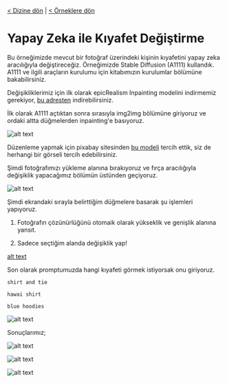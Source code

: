 <a href="/">< Dizine dön</a> | <a href="/ornekler">< Örneklere dön</a>

# Yapay Zeka ile Kıyafet Değiştirme

Bu örneğimizde mevcut bir fotoğraf üzerindeki kişinin kıyafetini yapay zeka aracılığıyla değiştireceğiz. 
Örneğimizde Stable Diffusion (A1111) kullandık. A1111 ve ilgili araçların kurulumu için kitabımızın kurulumlar bölümüne bakabilirsiniz.

Değişikliklerimiz için ilk olarak epicRealism Inpainting modelini indirmemiz gerekiyor, [bu adresten](https://civitai.com/models/25694?modelVersionId=134361) indirebilirsiniz.

İlk olarak A1111 açtıktan sonra sırasıyla img2img bölümüne giriyoruz ve ordaki altta düğmelerden inpainting'e basıyoruz.

![alt text](../gorseller/kiyafet-1.png)

Düzenleme yapmak için pixabay sitesinden [bu modeli](https://pixabay.com/photos/title-photo-logo-shirt-man-1587325/) tercih ettik, siz de herhangi bir görseli tercih edebilirsiniz.

Şimdi fotoğrafımızı yükleme alanına bırakıyoruz ve fırça aracılığıyla değişiklik yapacağımız bölümün üstünden geçiyoruz.

![alt text](../gorseller/kiyafet-2.jpg)


Şimdi ekrandaki sırayla belirttiğim düğmelere basarak şu işlemleri yapıyoruz.

1) Fotoğrafın çözünürlüğünü otomaik olarak yükseklik ve genişlik alanına yansıt.

2) Sadece seçtiğim alanda değişiklik yap!

[alt text](../gorseller/kiyafet-3.jpg)

Son olarak promptumuzda hangi kıyafeti görmek istiyorsak onu giriyoruz.

`shirt and tie`

`hawai shirt`

`blue hoodies`


![alt text](/gorseller/kiyafet-4.png)

Sonuçlarımız;

![alt text](../gorseller/kiyafet-sonuc-1.png)

![alt text](../gorseller/kıyafet-sonuc-2.png)

![alt text](../gorseller/kıyafet-sonuc-3.png)




